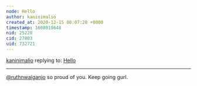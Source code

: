 ```yaml
---
node: Hello
author: kaninimalio
created_at: 2020-12-15 08:07:28 +0000
timestamp: 1608019648
nid: 25228
cid: 27803
uid: 732721
---
```




[kaninimalio](../profile/kaninimalio) replying to: [Hello](../notes/ruthnwaiganjo/12-11-2020/hello)

----
[@ruthnwaiganjo](/profile/ruthnwaiganjo) so proud of you. Keep going gurl. 